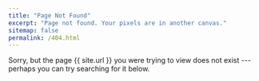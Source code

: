 ```yaml
---
title: "Page Not Found"
excerpt: "Page not found. Your pixels are in another canvas."
sitemap: false
permalink: /404.html
---
```


Sorry, but the page {{ site.url }} you were trying to view does not exist --- perhaps you can try searching for it below.

<script type="text/javascript">
  var GOOG_FIXURL_LANG = 'en';
  var GOOG_FIXURL_SITE = '{{ site.url }}'
</script>
<script type="text/javascript"
  src="//linkhelp.clients.google.com/tbproxy/lh/wm/fixurl.js">
</script>
